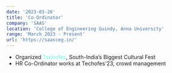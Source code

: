 ```yaml
---
date: '2023-03-26'
title: 'Co-Ordinator'
company: 'SAAS'
location: 'College of Engineering Guindy, Anna University'
range: 'March 2023 - Present'
url: 'https://saasceg.in/'
---
```


- Organized <a style="color:#64FFDA;">Techofes</a>, South-India’s Biggest Cultural Fest
- HR Co-Ordinator works at Techofes'23, crowd management
